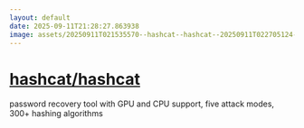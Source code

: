```yaml
---
layout: default
date: 2025-09-11T21:28:27.863938
image: assets/20250911T021535570--hashcat--hashcat--20250911T022705124--cropped.png
---
```


# [hashcat/hashcat](https://github.com/hashcat/hashcat)

password recovery tool with GPU and CPU support, five attack modes, 300+ hashing algorithms
